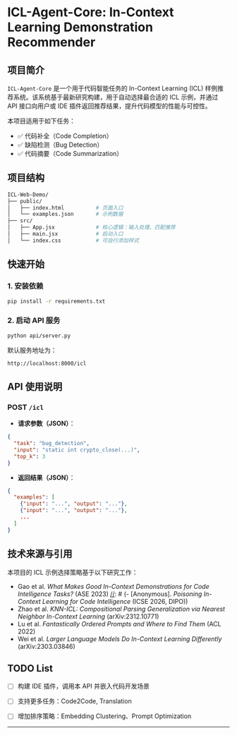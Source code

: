 #  ICL-Agent-Core: In-Context Learning Demonstration Recommender

##  项目简介

`ICL-Agent-Core` 是一个用于代码智能任务的 In-Context Learning (ICL) 样例推荐系统。该系统基于最新研究构建，用于自动选择最合适的 ICL 示例，并通过 API 接口向用户或 IDE 插件返回推荐结果，提升代码模型的性能与可控性。

本项目适用于如下任务：

- ✅ 代码补全（Code Completion）
- ✅ 缺陷检测（Bug Detection）
- ✅ 代码摘要（Code Summarization）

##  项目结构

[//]: # (#ICL-Agent-Core/)

[//]: # (#├── api/                    # 接口服务模块)

[//]: # (#│   ├── server.py)

[//]: # (#│   └── routes.py)

[//]: # (#├── core/                   # 推荐逻辑与策略模块)

[//]: # (#│   ├── retrieval.py        # 语义检索（如 UniXCoder）)

[//]: # (#│   ├── selector.py         # example 排序策略（KNN、Scoring）)

[//]: # (#│   └── config.py)

[//]: # (#├── data/                   # 示例样本库（按任务组织）)

[//]: # (#│   └── bug_detection/)

[//]: # (#│       └── examples.jsonl)

[//]: # (#├── examples/               # 调用示例)

[//]: # (#├── requirements.txt)

[//]: # (#└── README.md)
```bash
ICL-Web-Demo/
├── public/
│   ├── index.html          # 页面入口
│   └── examples.json       # 示例数据
├── src/
│   ├── App.jsx             # 核心逻辑：输入处理、匹配推荐
│   ├── main.jsx            # 启动入口
│   └── index.css           # 可自行添加样式
```

##  快速开始

### 1. 安装依赖

```bash
pip install -r requirements.txt
```

### 2. 启动 API 服务

```bash
python api/server.py
```

默认服务地址为：

```
http://localhost:8000/icl
```

##  API 使用说明

### POST `/icl`

- **请求参数（JSON）**：

```json
{
  "task": "bug_detection",
  "input": "static int crypto_close(...)",
  "top_k": 3
}
```

- **返回结果（JSON）**：

```json
{
  "examples": [
    {"input": "...", "output": "..."},
    {"input": "...", "output": "..."},
    ...
  ]
}
```

##  技术来源与引用

本项目的 ICL 示例选择策略基于以下研究工作：

- Gao et al. *What Makes Good In-Context Demonstrations for Code Intelligence Tasks?* (ASE 2023)
[//]: # (- [Anonymous]. *Poisoning In-Context Learning for Code Intelligence* &#40;ICSE 2026, DIPO&#41;)
- Zhao et al. *KNN-ICL: Compositional Parsing Generalization via Nearest Neighbor In-Context Learning* (arXiv:2312.10771)
- Lu et al. *Fantastically Ordered Prompts and Where to Find Them* (ACL 2022)
- Wei et al. *Larger Language Models Do In-Context Learning Differently* (arXiv:2303.03846)

##  TODO List

- [ ] 构建 IDE 插件，调用本 API 并嵌入代码开发场景
- [ ] 支持更多任务：Code2Code, Translation
- [ ] 增加排序策略：Embedding Clustering、Prompt Optimization


---


